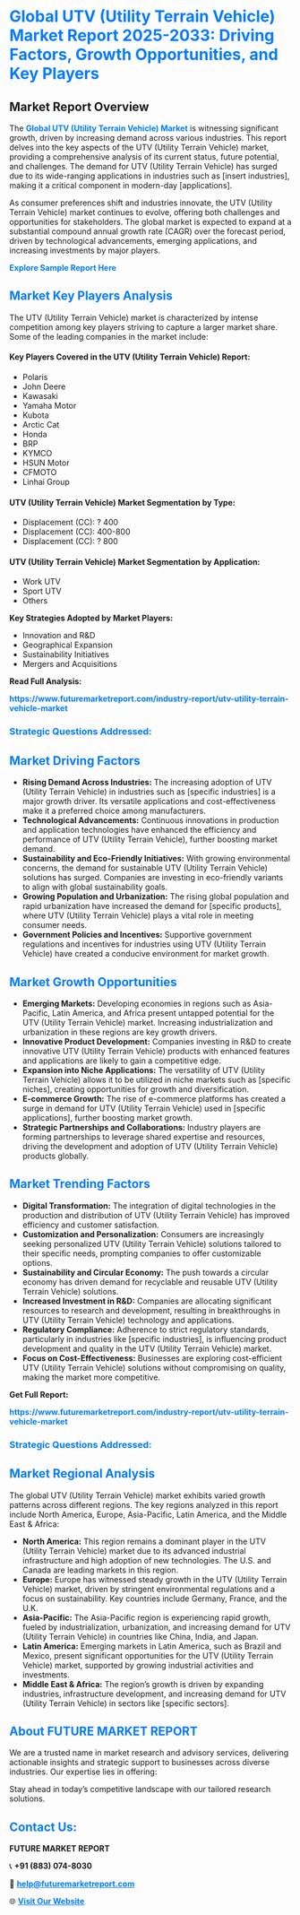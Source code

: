 <h1 style="color: #007BFF;">Global UTV (Utility Terrain Vehicle) Market Report 2025-2033: Driving Factors, Growth Opportunities, and Key Players</h1>

<section id="overview">
<h2>Market Report Overview</h2>
<p>The <a href="https://www.futuremarketreport.com/industry-report/utv-utility-terrain-vehicle-market" style="color: #007BFF; text-decoration: none;"><strong>Global UTV (Utility Terrain Vehicle) Market</strong></a> is witnessing significant growth, driven by increasing demand across various industries. This report delves into the key aspects of the UTV (Utility Terrain Vehicle) market, providing a comprehensive analysis of its current status, future potential, and challenges. The demand for UTV (Utility Terrain Vehicle) has surged due to its wide-ranging applications in industries such as [insert industries], making it a critical component in modern-day [applications].</p>
<p>As consumer preferences shift and industries innovate, the UTV (Utility Terrain Vehicle) market continues to evolve, offering both challenges and opportunities for stakeholders. The global market is expected to expand at a substantial compound annual growth rate (CAGR) over the forecast period, driven by technological advancements, emerging applications, and increasing investments by major players.</p>
</section>

<section id="overview">
<p><a href="https://www.futuremarketreport.com/request-sample/reportId=90464" style="color: #007BFF; text-decoration: none;"><strong>Explore Sample Report Here</strong></a></p>
</section>

<section id="key-players">
<h2 style="color: #007BFF;">Market Key Players Analysis</h2>
<p>The UTV (Utility Terrain Vehicle) market is characterized by intense competition among key players striving to capture a larger market share. Some of the leading companies in the market include:</p>
<h4>Key Players Covered in the UTV (Utility Terrain Vehicle) Report:</h4>
<ul><li>Polaris</li><li>John Deere</li><li>Kawasaki</li><li>Yamaha Motor</li><li>Kubota</li><li>Arctic Cat</li><li>Honda</li><li>BRP</li><li>KYMCO</li><li>HSUN Motor</li><li>CFMOTO</li><li>Linhai Group</li></ul>
<h4>UTV (Utility Terrain Vehicle) Market Segmentation by Type:</h4>
<ul><li>Displacement (CC): ? 400</li><li>Displacement (CC): 400-800</li><li>Displacement (CC): ? 800</li></ul>

<h4>UTV (Utility Terrain Vehicle) Market Segmentation by Application:</h4>
<ul><li>Work UTV</li><li>Sport UTV</li><li>Others</li></ul>
<p><strong>Key Strategies Adopted by Market Players:</strong></p>
<ul>
<li>Innovation and R&D</li>
<li>Geographical Expansion</li>
<li>Sustainability Initiatives</li>
<li>Mergers and Acquisitions</li>
</ul>
</section>

<section>
<p><strong>Read Full Analysis: </strong></p><a href="https://www.futuremarketreport.com/industry-report/utv-utility-terrain-vehicle-market" style="color: #007BFF; text-decoration: none;"><strong>https://www.futuremarketreport.com/industry-report/utv-utility-terrain-vehicle-market</strong></a>
<h3 style="color: #007BFF;">Strategic Questions Addressed:</h3>
</section>

<section id="driving-factors">
<h2 style="color: #007BFF;">Market Driving Factors</h2>
<ul>
<li><strong>Rising Demand Across Industries:</strong> The increasing adoption of UTV (Utility Terrain Vehicle) in industries such as [specific industries] is a major growth driver. Its versatile applications and cost-effectiveness make it a preferred choice among manufacturers.</li>
<li><strong>Technological Advancements:</strong> Continuous innovations in production and application technologies have enhanced the efficiency and performance of UTV (Utility Terrain Vehicle), further boosting market demand.</li>
<li><strong>Sustainability and Eco-Friendly Initiatives:</strong> With growing environmental concerns, the demand for sustainable UTV (Utility Terrain Vehicle) solutions has surged. Companies are investing in eco-friendly variants to align with global sustainability goals.</li>
<li><strong>Growing Population and Urbanization:</strong> The rising global population and rapid urbanization have increased the demand for [specific products], where UTV (Utility Terrain Vehicle) plays a vital role in meeting consumer needs.</li>
<li><strong>Government Policies and Incentives:</strong> Supportive government regulations and incentives for industries using UTV (Utility Terrain Vehicle) have created a conducive environment for market growth.</li>
</ul>
</section>

<section id="growth-opportunities">
<h2 style="color: #007BFF;">Market Growth Opportunities</h2>
<ul>
<li><strong>Emerging Markets:</strong> Developing economies in regions such as Asia-Pacific, Latin America, and Africa present untapped potential for the UTV (Utility Terrain Vehicle) market. Increasing industrialization and urbanization in these regions are key growth drivers.</li>
<li><strong>Innovative Product Development:</strong> Companies investing in R&D to create innovative UTV (Utility Terrain Vehicle) products with enhanced features and applications are likely to gain a competitive edge.</li>
<li><strong>Expansion into Niche Applications:</strong> The versatility of UTV (Utility Terrain Vehicle) allows it to be utilized in niche markets such as [specific niches], creating opportunities for growth and diversification.</li>
<li><strong>E-commerce Growth:</strong> The rise of e-commerce platforms has created a surge in demand for UTV (Utility Terrain Vehicle) used in [specific applications], further boosting market growth.</li>
<li><strong>Strategic Partnerships and Collaborations:</strong> Industry players are forming partnerships to leverage shared expertise and resources, driving the development and adoption of UTV (Utility Terrain Vehicle) products globally.</li>
</ul>
</section>

<section id="trending-factors">
<h2 style="color: #007BFF;">Market Trending Factors</h2>
<ul>
<li><strong>Digital Transformation:</strong> The integration of digital technologies in the production and distribution of UTV (Utility Terrain Vehicle) has improved efficiency and customer satisfaction.</li>
<li><strong>Customization and Personalization:</strong> Consumers are increasingly seeking personalized UTV (Utility Terrain Vehicle) solutions tailored to their specific needs, prompting companies to offer customizable options.</li>
<li><strong>Sustainability and Circular Economy:</strong> The push towards a circular economy has driven demand for recyclable and reusable UTV (Utility Terrain Vehicle) solutions.</li>
<li><strong>Increased Investment in R&D:</strong> Companies are allocating significant resources to research and development, resulting in breakthroughs in UTV (Utility Terrain Vehicle) technology and applications.</li>
<li><strong>Regulatory Compliance:</strong> Adherence to strict regulatory standards, particularly in industries like [specific industries], is influencing product development and quality in the UTV (Utility Terrain Vehicle) market.</li>
<li><strong>Focus on Cost-Effectiveness:</strong> Businesses are exploring cost-efficient UTV (Utility Terrain Vehicle) solutions without compromising on quality, making the market more competitive.</li>
</ul>
</section>

<section>
<p><strong>Get Full Report: </strong></p><a href="https://www.futuremarketreport.com/industry-report/utv-utility-terrain-vehicle-market" style="color: #007BFF; text-decoration: none;"><strong>https://www.futuremarketreport.com/industry-report/utv-utility-terrain-vehicle-market</strong></a>
<h3 style="color: #007BFF;">Strategic Questions Addressed:</h3>
</section>


<section id="regional-analysis">
<h2 style="color: #007BFF;">Market Regional Analysis</h2>
<p>The global UTV (Utility Terrain Vehicle) market exhibits varied growth patterns across different regions. The key regions analyzed in this report include North America, Europe, Asia-Pacific, Latin America, and the Middle East & Africa:</p>
<ul>
<li><strong>North America:</strong> This region remains a dominant player in the UTV (Utility Terrain Vehicle) market due to its advanced industrial infrastructure and high adoption of new technologies. The U.S. and Canada are leading markets in this region.</li>
<li><strong>Europe:</strong> Europe has witnessed steady growth in the UTV (Utility Terrain Vehicle) market, driven by stringent environmental regulations and a focus on sustainability. Key countries include Germany, France, and the U.K.</li>
<li><strong>Asia-Pacific:</strong> The Asia-Pacific region is experiencing rapid growth, fueled by industrialization, urbanization, and increasing demand for UTV (Utility Terrain Vehicle) in countries like China, India, and Japan.</li>
<li><strong>Latin America:</strong> Emerging markets in Latin America, such as Brazil and Mexico, present significant opportunities for the UTV (Utility Terrain Vehicle) market, supported by growing industrial activities and investments.</li>
<li><strong>Middle East & Africa:</strong> The region’s growth is driven by expanding industries, infrastructure development, and increasing demand for UTV (Utility Terrain Vehicle) in sectors like [specific sectors].</li>
</ul>
</section>

<footer>
<h2 style="color: #007BFF;">About FUTURE MARKET REPORT</h2>
<p>We are a trusted name in market research and advisory services, delivering actionable insights and strategic support to businesses across diverse industries. Our expertise lies in offering:</p>

<p>Stay ahead in today’s competitive landscape with our tailored research solutions.</p>

<h2 style="color: #007BFF;">Contact Us:</h2>
<p><strong>FUTURE MARKET REPORT</strong></p>
<p>📞 <strong>+91 (883) 074-8030</strong></p>
<p>📧 <strong><a href="mailto:help@futuremarketreport.com" style="color: #007BFF;">help@futuremarketreport.com</a></strong></p>
<p>🌐 <strong><a href="https://www.futuremarketreport.com/" style="color: #007BFF;">Visit Our Website</a></strong></p>
</footer>